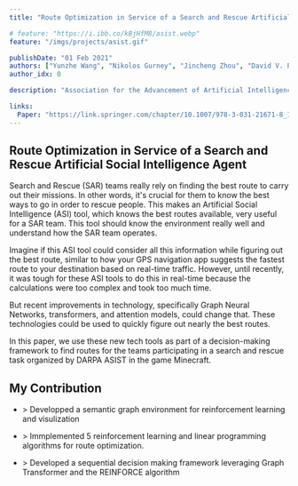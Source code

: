 ```yaml
---
title: "Route Optimization in Service of a Search and Rescue Artificial Social Intelligence Agent"

# feature: "https://i.ibb.co/kBjHfM8/asist.webp"
feature: "/imgs/projects/asist.gif"

publishDate: "01 Feb 2021"
authors: ["Yunzhe Wang", "Nikolos Gurney", "Jincheng Zhou", "David V. Pynadath", "Volkan Ustun"]
author_idx: 0

description: "Association for the Advancement of Artificial Intelligence (AAAI) 2021 Fall Symposium Series"

links:
  Paper: "https://link.springer.com/chapter/10.1007/978-3-031-21671-8_14"
---
```


## Route Optimization in Service of a Search and Rescue Artificial Social Intelligence Agent

Search and Rescue (SAR) teams really rely on finding the best route to carry out their missions. In other words, it's crucial for them to know the best ways to go in order to rescue people. This makes an Artificial Social Intelligence (ASI) tool, which knows the best routes available, very useful for a SAR team. This tool should know the environment really well and understand how the SAR team operates.

Imagine if this ASI tool could consider all this information while figuring out the best route, similar to how your GPS navigation app suggests the fastest route to your destination based on real-time traffic. However, until recently, it was tough for these ASI tools to do this in real-time because the calculations were too complex and took too much time.

But recent improvements in technology, specifically Graph Neural Networks, transformers, and attention models, could change that. These technologies could be used to quickly figure out nearly the best routes.

In this paper, we use these new tech tools as part of a decision-making framework to find routes for the teams participating in a search and rescue task organized by DARPA ASIST in the game Minecraft.

## My Contribution

- \> Developped a semantic graph environment for reinforcement learning and visulization

- \> Immplemented 5 reinforcement learning and linear programming algorithms for route optimization.

- \> Developed a sequential decision making framework leveraging Graph Transformer and the REINFORCE algorithm
